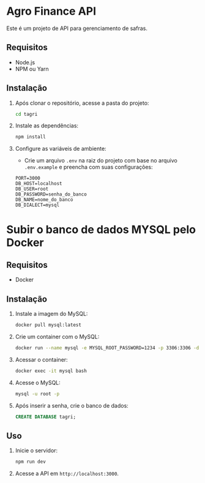 # Agro Finance API

Este é um projeto de API para gerenciamento de safras.

## Requisitos

- Node.js
- NPM ou Yarn

## Instalação

1. Após clonar o repositório, acesse a pasta do projeto:

   ```sh
   cd tagri
   ```

2. Instale as dependências:

   ```sh
   npm install
   ```

3. Configure as variáveis de ambiente:
   - Crie um arquivo `.env` na raiz do projeto com base no arquivo `.env.example` e preencha com suas configurações:
   ```env
   PORT=3000
   DB_HOST=localhost
   DB_USER=root
   DB_PASSWORD=senha_do_banco
   DB_NAME=nome_do_banco
   DB_DIALECT=mysql
   ```

# Subir o banco de dados MYSQL pelo Docker

## Requisitos

- Docker

## Instalação

1. Instale a imagem do MySQL:

   ```sh
   docker pull mysql:latest
   ```

2. Crie um container com o MySQL:

   ```sh
   docker run --name mysql -e MYSQL_ROOT_PASSWORD=1234 -p 3306:3306 -d mysql:latest
   ```

3. Acessar o container:

   ```sh
   docker exec -it mysql bash
   ```

4. Acesse o MySQL:

   ```sh
   mysql -u root -p
   ```

5. Após inserir a senha, crie o banco de dados:

   ```sql
   CREATE DATABASE tagri;
   ```

## Uso

1. Inicie o servidor:

   ```sh
   npm run dev
   ```

2. Acesse a API em `http://localhost:3000`.
